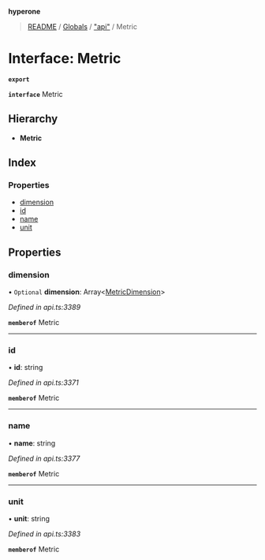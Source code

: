 **hyperone**

> [README](../README.md) / [Globals](../globals.md) / ["api"](../modules/_api_.md) / Metric

# Interface: Metric

**`export`** 

**`interface`** Metric

## Hierarchy

* **Metric**

## Index

### Properties

* [dimension](_api_.metric.md#dimension)
* [id](_api_.metric.md#id)
* [name](_api_.metric.md#name)
* [unit](_api_.metric.md#unit)

## Properties

### dimension

• `Optional` **dimension**: Array\<[MetricDimension](_api_.metricdimension.md)>

*Defined in api.ts:3389*

**`memberof`** Metric

___

### id

•  **id**: string

*Defined in api.ts:3371*

**`memberof`** Metric

___

### name

•  **name**: string

*Defined in api.ts:3377*

**`memberof`** Metric

___

### unit

•  **unit**: string

*Defined in api.ts:3383*

**`memberof`** Metric

